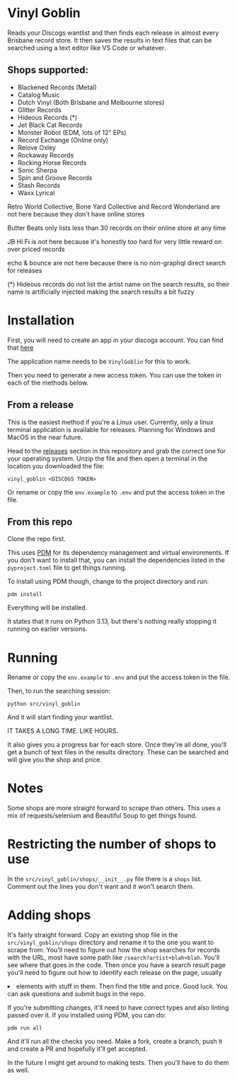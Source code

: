 # Vinyl Goblin
Reads your Discogs wantlist and then finds each release in almost every Brisbane record
store. It then saves the results in text files that can be searched using a text editor like
VS Code or whatever.

## Shops supported:

* Blackened Records (Metal)
* Catalog Music
* Dutch Vinyl (Both Brisbane and Melbourne stores)
* Glitter Records
* Hideous Records (*)
* Jet Black Cat Records
* Monster Robot (EDM, lots of 12" EPs)
* Record Exchange (Online only)
* Relove Oxley
* Rockaway Records
* Rocking Horse Records
* Sonic Sherpa
* Spin and Groove Records
* Stash Records
* Waxx Lyrical

Retro World Collective, Bone Yard Collective and Record Wonderland are not here because they don't have online stores

Butter Beats only lists less than 30 records on their online store at any time

JB Hi Fi is not here because it's honestly too hard for very little reward on over priced records

echo & bounce are not here because there is no non-graphql direct search for releases

(*) Hideous records do not list the artist name on the search results, so their name is artificially injected making the search results a bit fuzzy

# Installation

First, you will need to create an app in your discogs account. You can find that [here](https://www.discogs.com/settings/developers)

The application name needs to be `VinylGoblin` for this to work.

Then you need to generate a new access token. You can use the token in each of the methods below.

## From a release

This is the easiest method if you're a Linux user. Currently, only a linux terminal application is available for releases. Planning for Windows and MacOS in the near future.

Head to the [releases](https://github.com/Centurix/VinylGoblin/releases) section in this repository and grab the correct one for your operating system. Unzip the file and then open a terminal in
the location you downloaded the file:

`vinyl_goblin <DISCOGS TOKEN>`

Or rename or copy the `env.example` to `.env` and put the access token in the file.

## From this repo

Clone the repo first.

This uses [PDM](https://pdm-project.org/en/latest/) for its dependency management and virtual environments. If you don't want to install that, you
can install the dependencies listed in the `pyproject.toml` file to get things running.

To install using PDM though, change to the project directory and run:

`pdm install`

Everything will be installed.

It states that it runs on Python 3.13, but there's nothing really stopping it running on earlier versions.

# Running
Rename or copy the `env.example` to `.env` and put the access token in the file.

Then, to run the searching session:

`python src/vinyl_goblin`

And it will start finding your wantlist.

IT TAKES A LONG TIME. LIKE HOURS.

It also gives you a progress bar for each store. Once they're all done, you'll get a bunch of text files in the results directory.
These can be searched and will give you the shop and price.

# Notes
Some shops are more straight forward to scrape than others. This uses a mix of requests/selenium and Beautiful Soup to get things found.

# Restricting the number of shops to use
In the `src/vinyl_goblin/shops/__init__.py` file there is a `shops` list. Comment out the lines you don't want and it won't search them.

# Adding shops
It's fairly straight forward. Copy an existing shop file in the `src/vinyl_goblin/shops` directory and rename it to the one you want to scrape from. You'll need to figure out how the shop searches for records with the URL, most have some path like `/search?artist+blah+blah`. You'll see where that goes in the code. Then once you have a search result page you'll need to figure out how to identify each release on the page, usually <li> elements with stuff in them. Then find the title and price. Good luck. You can ask questions and submit bugs in the repo.

If you're submitting changes, it'll need to have correct types and also linting passed over it. If you installed using PDM, you can do:

`pdm run all`

And it'll run all the checks you need. Make a fork, create a branch, push it and create a PR and hopefully it'll get accepted.

In the future I might get around to making tests. Then you'll have to do them as well.

